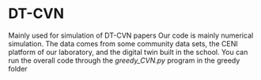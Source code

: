# DT-CVN
Mainly used for simulation of DT-CVN papers
Our code is mainly numerical simulation. The data comes from some community data sets,  the CENI platform of our laboratory, and the digital twin built in the school.
You can run the overall code through the _greedy_CVN.py_ program in the greedy folder
